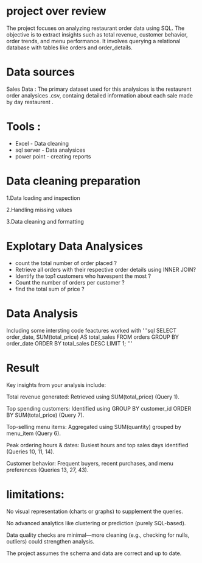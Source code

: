# project over review
The project focuses on analyzing restaurant order data using SQL. The objective is to extract insights such as total revenue, customer behavior, order trends, and menu performance. It involves querying a relational database with tables like orders and order_details.
# Data sources
Sales Data : The primary dataset used for this analysices is the restaurent order analysices .csv, containg detailed information about  each sale made by day restaurent .
# Tools :
- Excel -    Data cleaning 
-  sql  server - Data analysices 
-  power point - creating reports
# Data cleaning preparation 
1.Data loading and inspection

2.Handling missing values

3.Data cleaning  and formatting
# Explotary Data Analysices 
- count the total number of order placed ?
- Retrieve all orders with their respective order details using INNER JOIN?
- Identify the top1 customers who havespent the most ?
- Count the number of orders per customer ?
- find the total sum of price ?
 # Data Analysis
 Including some intersting  code  feactures  worked with
 '''sql
 SELECT order_date,
SUM(total_price) AS
total_sales FROM orders
GROUP BY order_date
ORDER BY total_sales DESC
LIMIT 1;
'''
# Result
Key insights from your analysis include:

Total revenue generated: Retrieved using SUM(total_price) (Query 1).

Top spending customers: Identified using GROUP BY customer_id ORDER BY SUM(total_price) (Query 7).

Top-selling menu items: Aggregated using SUM(quantity) grouped by menu_item (Query 6).

Peak ordering hours & dates: Busiest hours and top sales days identified (Queries 10, 11, 14).

Customer behavior: Frequent buyers, recent purchases, and menu preferences (Queries 13, 27, 43).
# limitations:
No visual representation (charts or graphs) to supplement the queries.

No advanced analytics like clustering or prediction (purely SQL-based).

Data quality checks are minimal—more cleaning (e.g., checking for nulls, outliers) could strengthen analysis.

The project assumes the schema and data are correct and up to date.









  
